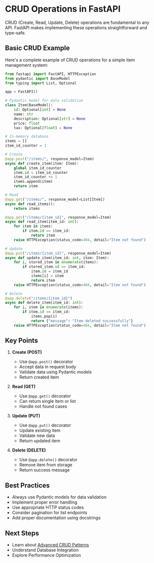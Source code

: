 # CRUD Operations in FastAPI

CRUD (Create, Read, Update, Delete) operations are fundamental to any API. FastAPI makes implementing these operations straightforward and type-safe.

## Basic CRUD Example

Here's a complete example of CRUD operations for a simple item management system:

```python
from fastapi import FastAPI, HTTPException
from pydantic import BaseModel
from typing import List, Optional

app = FastAPI()

# Pydantic model for data validation
class Item(BaseModel):
    id: Optional[int] = None
    name: str
    description: Optional[str] = None
    price: float
    tax: Optional[float] = None

# In-memory database
items = []
item_id_counter = 1

# Create
@app.post("/items/", response_model=Item)
async def create_item(item: Item):
    global item_id_counter
    item.id = item_id_counter
    item_id_counter += 1
    items.append(item)
    return item

# Read
@app.get("/items/", response_model=List[Item])
async def read_items():
    return items

@app.get("/items/{item_id}", response_model=Item)
async def read_item(item_id: int):
    for item in items:
        if item.id == item_id:
            return item
    raise HTTPException(status_code=404, detail="Item not found")

# Update
@app.put("/items/{item_id}", response_model=Item)
async def update_item(item_id: int, item: Item):
    for i, stored_item in enumerate(items):
        if stored_item.id == item_id:
            item.id = item_id
            items[i] = item
            return item
    raise HTTPException(status_code=404, detail="Item not found")

# Delete
@app.delete("/items/{item_id}")
async def delete_item(item_id: int):
    for i, item in enumerate(items):
        if item.id == item_id:
            items.pop(i)
            return {"message": "Item deleted successfully"}
    raise HTTPException(status_code=404, detail="Item not found")
```

## Key Points

1. **Create (POST)**
   - Use `@app.post()` decorator
   - Accept data in request body
   - Validate data using Pydantic models
   - Return created item

2. **Read (GET)**
   - Use `@app.get()` decorator
   - Can return single item or list
   - Handle not found cases

3. **Update (PUT)**
   - Use `@app.put()` decorator
   - Update existing item
   - Validate new data
   - Return updated item

4. **Delete (DELETE)**
   - Use `@app.delete()` decorator
   - Remove item from storage
   - Return success message

## Best Practices

- Always use Pydantic models for data validation
- Implement proper error handling
- Use appropriate HTTP status codes
- Consider pagination for list endpoints
- Add proper documentation using docstrings

## Next Steps

- Learn about [Advanced CRUD Patterns](../advanced/crud_patterns.md)
- Understand Database Integration
- Explore Performance Optimization 